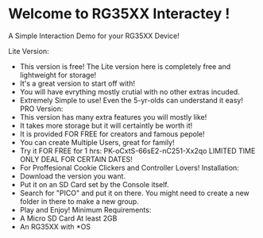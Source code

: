 # Welcome to RG35XX Interactey !
A Simple Interaction Demo for your RG35XX Device!

  Lite Version:
- This version is free! The Lite version here is completely free and lightweight for storage!
- It's a great version to start off with!
- You will have evrything mostly crutial with no other extras incuded.
- Extremely Simple to use! Even the 5-yr-olds can understand it easy!
  PRO Version:
- This version has many extra features you will mostly like!
- It takes more storage but it will certaintly be worth it!
- It is provided FOR FREE for creators and famous pepole!
- You can create Multiple Users, great for family!
- Try it FOR FREE for 1 hrs: PK-oCxtS-66sE2-nC251-Xx2qo LIMITED TIME ONLY DEAL FOR CERTAIN DATES!
- For Proffesional Cookie Clickers and Controller Lovers!
  Installation:
- Download the version you want.
- Put it on an SD Card set by the Console itself.
- Search for "PICO" and put it on there. You might need to create a new folder in there to make a new group.
- Play and Enjoy!
  Minimum Requirements:
- A Micro SD Card At least 2GB
- An RG35XX with *OS
